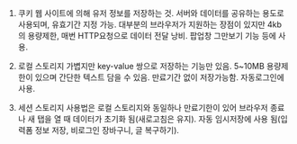 1. 쿠키
   웹 사이트에 의해 유저 정보를 저장하는 것. 서버와 데이터를 공유하는 용도로 사용되며, 유효기간 지정 가능.
   대부분의 브라우저가 지원하는 장점이 있지만 4kb의 용량제한, 매번 HTTP요청으로 데이터 전달 낭비.
   팝업창 그만보기 기능 등에 사용.

2. 로컬 스토리지
   가볍지만 key-value 쌍으로 저장하는 기능만 있음. 5~10MB 용량제한이 있으며 간단한 텍스트 담을 수 있음.
   만료기간 없이 저장가능함. 자동로그인에 사용.

3. 세션 스토리지
   사용법은 로컬 스토리지와 동일하나 만료기한이 있어 브라우저 종료나 새 탭을 열 때 데이터가 초기화 됨(새로고침은 유지).
   자동 임시저장에 사용 됨(입력폼 정보 저장, 비로그인 장바구니, 글 복구하기).
